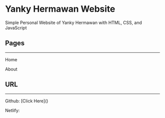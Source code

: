 # Yanky Hermawan Website

Simple Personal Website of Yanky Hermawan with HTML, CSS, and JavaScript

## Pages
<hr/>
Home

About

## URL
<hr>
Github: [Click Here]()

Netlify: 
